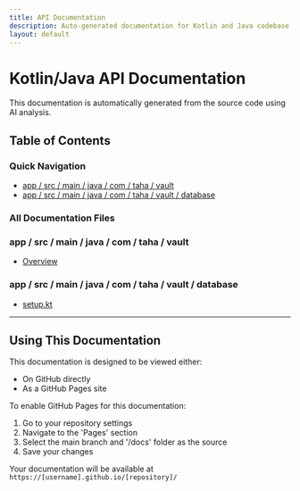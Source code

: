 ```yaml
---
title: API Documentation
description: Auto-generated documentation for Kotlin and Java codebase
layout: default
---
```


# Kotlin/Java API Documentation

This documentation is automatically generated from the source code using AI analysis.

## Table of Contents

### Quick Navigation

- [app / src / main / java / com / taha / vault](#app-src-main-java-com-taha-vault)
- [app / src / main / java / com / taha / vault / database](#app-src-main-java-com-taha-vault-database)

### All Documentation Files

<h3 id='app-src-main-java-com-taha-vault'>app / src / main / java / com / taha / vault</h3>

- [Overview](app/src/main/java/com/taha/vault/MainActivity.kt.md)

<h3 id='app-src-main-java-com-taha-vault-database'>app / src / main / java / com / taha / vault / database</h3>

- [setup.kt](app/src/main/java/com/taha/vault/database/setup.kt.md)

---

## Using This Documentation

This documentation is designed to be viewed either:

- On GitHub directly
- As a GitHub Pages site

To enable GitHub Pages for this documentation:

1. Go to your repository settings
2. Navigate to the 'Pages' section
3. Select the main branch and '/docs' folder as the source
4. Save your changes

Your documentation will be available at `https://[username].github.io/[repository]/`
